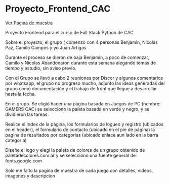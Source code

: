 # Proyecto_Frontend_CAC

[Ver Pagina de muestra](https://acentor.github.io/Proyecto_Frontend_CAC/)

Proyecto Frontend para  el curso de Full Stack Python de CAC

Sobre el proyecto, el grupo ( comenzo con 4 personas Benjamin, Nicolas Paz, Camilo Campos y yo Juan Artigas

Durante el proceso se dieron de baja Benjamin, a poco de comenzar, Camilo y Nicolas Abandonaron durante esta semana alegando temas de tiempo y estudio, sin aviso previo.

Con el Grupo se llevó a cabo 2 reuniones por Discor y algunos comentarios por whatsapp, el grupo no progreso mucho,
adjunto las ideas generadas del grupo como documentación y el trabajo de front que llegue a desarrollar hasta la fecha.

En el grupo. Se eligió hacer una página basada en Juegos de PC (nombre: GAMERS CAC) se seleccionó la paleta basada en verde y negro, y se dividieron las tareas.

Realice el Index de la página, los formularios de logueo y registro (ubicados en el header), el formulario de contacto (ubicado en el pie de página) la pagina de resultados por categorias (ubicado enlace aun lado en la barra categoria)

Diseñe el logo y elegí la paleta de colores de un grupo obtenido de paletadecolores.com.ar y se selecciono una fuente general de fonts.google.com

Solo me falto la pagina de muestra de cada juego con detalles, videos, imagenes y descripcion
